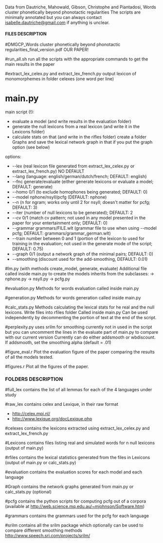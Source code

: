Data from Dautriche, Mahowald, Gibson, Christophe and Piantadosi, Words cluster phonetically beyond phonotactic regularities
The scripts are minimally annotated but you can always contact isabelle.dautriche@gmail.com if anything is unclear.

#### FILES DESCRIPTION
#DMGCP_Words cluster phonetically beyond phonotactic regularities_final_version.pdf
OUR PAPER!

#run_all.sh
run all the scripts with the appropriate commands to get the main results in the paper

#extract_lex_celex.py and extract_lex_french.py 
output lexicon of monomorphemes in folder celexes (one word per line)

# main.py
main script (!):
- evaluate a model (and write results in the evaluation folder)
- generate the null lexicons from a real lexicon (and write it in the Lexicons folder)
- calculate stats on that (and write in the rifles folder)
create a folder Graphs and save the lexical network graph in that if you put the graph option (see below)

options:
- --lex (real lexicon file generated from extract_lex_celex.py or extract_lex_french.py) NO DEFAULT
- --lang (language: english/german/dutch/french; DEFAULT: english)
- --fnc generate/evaluate (either generate lexicons or evaluate a model; DEFAULT: generate)
- --homo 0/1 (to exclude homophones being generated; DEFAULT: 0)
- --model nphone/nsyll/pcfg (DEFAULT: nphone)
- --n (n for ngram; works only until 2 for nsyll; doesn't matter for pcfg; DEFAULT: 3)
- --iter (number of null lexicons to be generated); DEFAULT: 2
- --cv 0/1 (match cv pattern; not used in any model presented in the paper for your entertainment only; DEFAULT: 0)
- --grammar grammars/FILE.wlt (grammar file to use when using --model pcfg; DEFAULT: grammars/grammar_german.wlt)
- --train number between 0 and 1 (portion of the lexicon to used for training in the evaluation; not used in the generate mode of the script; DEFAULT: 0.75)
- --graph 0/1 (output a network graph of the minimal pairs; DEFAULT: 0)
- --smoothing (discount used for the add-smoothing, DEFAULT: 0.01)
 
#lm.py (with methods create_model, generate, evaluate)
Additional file called inside main.py to create the models
inherits from the subclasses:
-> nphone.py
-> nsyll.py
-> pcfg.py

#evaluation.py 
Methods for words evaluation called inside main.py

#generation.py
Methods for words generation called inside main.py

#calc_stats.py
Methods calculating the lexical stats for he real and the null lexicons.
Write files into rfiles folder
Called inside main.py
Can be used independently by decommenting the portion of text at the end of the script.

#perplexity.py uses srilm for smoothing
currently not in used in the script but you can uncomment the lines in the evaluate part of main.py to compare with our current version
Currently can do either addsmooth or wbdiscount. If addsmooth, set the smoothing alpha (default = .01)

#figure_eval.r
Plot the evaluation figure of the paper comparing the results of all the models tested.

#figures.r
Plot all the figures of the paper.

### FOLDERS DESCRIPTION
#full_lex
contains the list of all lemmas for each of the 4 languages under study

#raw_lex
contains celex and Lexique, in their raw format
- http://celex.mpi.nl/
- http://www.lexique.org/docLexique.php

#celexes
contains the lexicons extracted using extract_lex_celex.py and extract_lex_french.py

#Lexicons
contains files listing real and simulated words for n null lexicons (output of main.py)

#rfiles
contains the lexical statistics generated from the files in Lexicons (output of main.py or calc_stats.py)

#evaluation
contains the evaluation scores for each model and each language

#Graph
contains the network graphs generated from main.py or calc_stats.py (optional)

#pcfg 
contains the python scripts for computing pcfg out of a corpora (available at http://web.science.mq.edu.au/~mjohnson/Software.htm)


#grammars
contains the grammars used for the pcfg for each language

#srilm
contains all the srilm package which optionally can be used to compare different smoothing methods 
http://www.speech.sri.com/projects/srilm/
